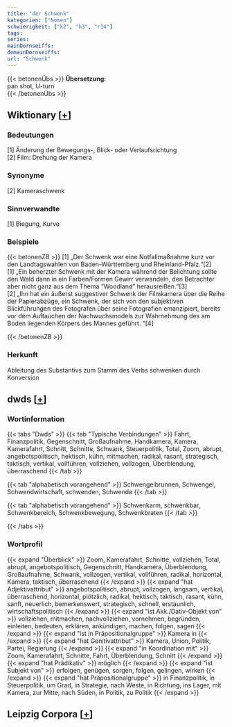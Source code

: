 ```yaml
---
title: "der Schwenk"
kategorien: ["Nomen"]
schwierigkeit: ["k2", "h3", "r14"]
tags:
series:
mainDornseiffs:
domainDornseiffs:
url: "Schwenk"
---
```


{{< betonenÜbs >}}
**Übersetzung:**  
pan shot, U-turn  
{{< /betonenÜbs >}}

## Wiktionary [[+](https://de.wiktionary.org/wiki/Schwenk)]

### Bedeutungen
[1] Änderung der Bewegungs-, Blick- oder Verlaufsrichtung  
[2] Film: Drehung der Kamera  

### Synonyme
[2] Kameraschwenk  

### Sinnverwandte
[1] Biegung, Kurve  

### Beispiele
{{< betonenZB >}}
[1] „Der Schwenk war eine Notfallmaßnahme kurz vor den Landtagswahlen von Baden-Württemberg und Rheinland-Pfalz.“[2]  
[1] „Ein beherzter Schwenk mit der Kamera während der Belichtung sollte den Wald dann in ein Farben/Formen Gewirr verwandeln, den Betrachter aber nicht ganz aus dem Thema “Woodland” herausreißen.“[3]  
[2] „Ihn hat ein äußerst suggestiver Schwenk der Filmkamera über die Reihe der Papierabzüge, ein Schwenk, der sich von den subjektiven Blickführungen des Fotografen über seine Fotografien emanzipiert, bereits vor dem Auftauchen der Nachwuchsmodels zur Wahrnehmung des am Boden liegenden Körpers des Mannes geführt. “[4]  

{{< /betonenZB >}}
### Herkunft
Ableitung des Substantivs zum Stamm des Verbs schwenken durch Konversion  



## dwds [[+](https://www.dwds.de/wb/Schwenk)]

### Wortinformation
{{< tabs "Dwds" >}}
{{< tab "Typische Verbindungen" >}}
Fahrt, Finanzpolitik, Gegenschnitt, Großaufnahme, Handkamera, Kamera, Kamerafahrt, Schnitt, Schnitte, Schwank, Steuerpolitik, Total, Zoom, abrupt, angebotspolitisch, hektisch, kühn, mitmachen, radikal, rasant, strategisch, taktisch, vertikal, vollführen, vollziehen, vollzogen, Überblendung, überraschend
{{< /tab >}}

{{< tab "alphabetisch vorangehend" >}}
Schwengelbrunnen, Schwengel, Schwendwirtschaft, schwenden, Schwende
{{< /tab >}}

{{< tab "alphabetisch vorangehend" >}}
Schwenkarm, schwenkbar, Schwenkbereich, Schwenkbewegung, Schwenkbraten
{{< /tab >}}

{{< /tabs >}}

### Wortprofil
{{< expand "Überblick" >}} Zoom, Kamerafahrt, Schnitte, vollziehen, Total, abrupt, angebotspolitisch, Gegenschnitt, Handkamera, Überblendung, Großaufnahme, Schwank, vollzogen, vertikal, vollführen, radikal, horizontal, Kamera, taktisch, überraschend {{< /expand >}}
{{< expand "hat Adjektivattribut" >}} angebotspolitisch, abrupt, vollzogen, langsam, vertikal, überraschend, horizontal, plötzlich, radikal, hektisch, taktisch, rasant, kühn, sanft, neuerlich, bemerkenswert, strategisch, schnell, erstaunlich, wirtschaftspolitisch {{< /expand >}}
{{< expand "ist Akk./Dativ-Objekt von" >}} vollziehen, mitmachen, nachvollziehen, vornehmen, begründen, einleiten, bedeuten, erklären, ankündigen, machen, folgen, sagen {{< /expand >}}
{{< expand "ist in Präpositionalgruppe" >}} Kamera in {{< /expand >}}
{{< expand "hat Genitivattribut" >}} Kamera, Union, Politik, Partei, Regierung {{< /expand >}}
{{< expand "in Koordination mit" >}} Zoom, Kamerafahrt, Schnitte, Fahrt, Überblendung, Schnitt {{< /expand >}}
{{< expand "hat Prädikativ" >}} möglich {{< /expand >}}
{{< expand "ist Subjekt von" >}} erfolgen, genügen, sorgen, folgen, gelingen, wirken {{< /expand >}}
{{< expand "hat Präpositionalgruppe" >}} in Finanzpolitik, in Steuerpolitik, um Grad, in Strategie, nach Weste, in Richtung, ins Lager, mit Kamera, zur Mitte, nach Süden, in Politik, zu Politik {{< /expand >}}

## Leipzig Corpora [[+](https://corpora.uni-leipzig.de/en/res?word=Schwenk&corpusId=deu_newscrawl-public_2018)]

